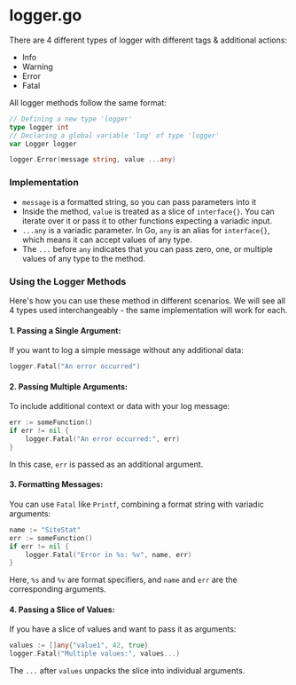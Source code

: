 # logger.go
There are 4 different types of logger with different tags & additional actions:
* Info
* Warning
* Error
* Fatal

All logger methods follow the same format:
```go
// Defining a new type 'logger'
type logger int
// Declaring a global variable 'log' of type 'logger'
var Logger logger

logger.Error(message string, value ...any) 
```
### Implementation
- `message` is a formatted string, so you can pass parameters into it
- Inside the method, `value` is treated as a slice of `interface{}`. You can 
  iterate over it or pass it to other functions expecting a variadic input.
- `...any` is a variadic parameter. In Go, `any` is an alias for `interface{}`,
   which means it can accept values of any type.
- The `...` before `any` indicates that you can pass zero, one, or multiple 
  values of any type to the method.

### Using the Logger Methods
Here's how you can use these method in different scenarios. We will see all 4
types used interchangeably - the same implementation will work for each.

#### 1. Passing a Single Argument:
If you want to log a simple message without any additional data:
```go
logger.Fatal("An error occurred")
```

#### 2. Passing Multiple Arguments:
To include additional context or data with your log message:
```go
err := someFunction()
if err != nil {
    logger.Fatal("An error occurred:", err)
}
```
In this case, `err` is passed as an additional argument.

#### 3. Formatting Messages:
You can use `Fatal` like `Printf`, combining a format string with variadic arguments:
```go
name := "SiteStat"
err := someFunction()
if err != nil {
    logger.Fatal("Error in %s: %v", name, err)
}
```
Here, `%s` and `%v` are format specifiers, and `name` and `err` are the corresponding arguments.

#### 4. Passing a Slice of Values:
If you have a slice of values and want to pass it as arguments:

```go
values := []any{"value1", 42, true}
logger.Fatal("Multiple values:", values...)
```
The `...` after `values` unpacks the slice into individual arguments.
